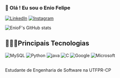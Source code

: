 
### 👋 Olá ! Eu sou o Enio Felipe

[![LinkedIn](https://img.shields.io/badge/LinkedIn-0077B5?style=for-the-badge&logo=linkedin&logoColor=white)](https://www.linkedin.com/in/eniofelipe/)
[![Instagram](https://img.shields.io/badge/Instagram-E4405F?style=for-the-badge&logo=instagram&logoColor=white)](https://www.instagram.com/e.felipwe/)

![EnioF's GitHub stats](https://github-readme-stats.vercel.app/api?username=EnioFelipe&show_icons=true&theme=merko&hide_rank=true)

## 👨🏼‍💻Principais Tecnologias

<div style="display: inline_block">
  <img align="center" alt="MySQL" src="https://img.shields.io/badge/MySQL-00000F?style=for-the-badge&logo=mysql&logoColor=white" />

  <img align="center" alt="Python" src="https://img.shields.io/badge/Python-14354C?style=for-the-badge&logo=python&logoColor=white" />
  <img align="center" alt="java" src="https://img.shields.io/badge/Java-ED8B00?style=for-the-badge&logo=openjdk&logoColor=white" />
  <img align="center" alt="C" src="https://img.shields.io/badge/C-00599C?style=for-the-badge&logo=c&logoColor=white" />

  <img align="center" alt="Google" src="https://img.shields.io/badge/Google_Cloud-4285F4?style=for-the-badge&logo=google-cloud&logoColor=white" />
  <img align="center" alt="Microsoft" src="https://img.shields.io/badge/Microsoft_Office-D83B01?style=for-the-badge&logo=microsoft-office&logoColor=white" />
</div><br/>

Estudante de Engenharia de Software na UTFPR-CP
